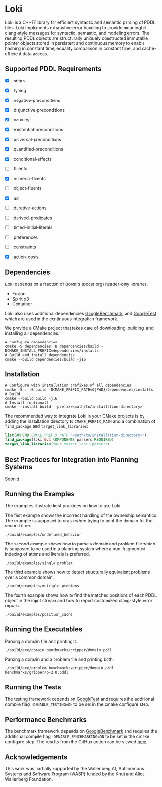 # Loki

Loki is a C++17 library for efficient syntactic and semantic parsing of PDDL files. Loki implements exhaustive error handling to provide meaningful clang-style messages for syntactic, semantic, and modeling errors. The resulting PDDL objects are structurally uniquely constructed immutable pointer objects stored in persistent and continuous memory to enable hashing in constant time, equality comparison in constant time, and cache-efficient data access.

## Supported PDDL Requirements

- [x] :strips
- [x] :typing
- [x] :negative-preconditions
- [x] :disjunctive-preconditions
- [x] :equality
- [x] :existential-preconditions
- [x] :universal-preconditions
- [x] :quantified-preconditions
- [x] :conditional-effects
- [ ] :fluents
- [x] :numeric-fluents
- [ ] :object-fluents
- [x] :adl
- [ ] :durative-actions
- [ ] :derived-predicates
- [ ] :timed-initial-literals
- [ ] :preferences
- [ ] :constraints
- [x] :action-costs


## Dependencies

Loki depends on a fraction of Boost's (boost.org) header-only libraries.

- Fusion
- Spirit x3
- Container

Loki also uses additional dependencies [GoogleBenchmark](https://github.com/google/benchmark), and [GoogleTest](https://github.com/google/googletest) which are used in the continuous integration framework.

We provide a CMake project that takes care of downloading, building, and installing all dependencies.

```console
# Configure dependencies
cmake -S dependencies -B dependencies/build -DCMAKE_INSTALL_PREFIX=dependencies/installs
# Build and install dependencies
cmake --build dependencies/build -j16
```


## Installation

```console
# Configure with installation prefixes of all dependencies
cmake -S . -B build -DCMAKE_PREFIX_PATH=${PWD}/dependencies/installs
# Build
cmake --build build -j16
# Install (optional)
cmake --install build --prefix=<path/to/installation-directory>
```

The recommended way to integrate Loki in your CMake projects is by adding the installation directory to `CMAKE_PREFIX_PATH` and a combination of `find_package` and `target_link_libraries`:

```cmake
list(APPEND CMAKE_PREFIX_PATH "<path/to/installation-directory>")
find_package(loki 0.1 COMPONENTS parsers REQUIRED)
target_link_libraries(your_target loki::parsers)
```


## Best Practices for Integration into Planning Systems

Soon :)


## Running the Examples

The examples illustrate best practices on how to use Loki.

The first example shows the incorrect handling of the ownership semantics. The example is supposed to crash when trying to print the domain for the second time.

```console
./build/examples/undefined_behavior
```

The second example shows how to parse a domain and problem file which is supposed to be used in a planning system where a non-fragmented indexing of atoms and literals is preferred.

```console
./build/examples/single_problem
```

The third example shows how to detect structurally equivalent problems over a common domain.

```console
./build/examples/multiple_problems
```

The fourth example shows how to find the matched positions of each PDDL object in the input stream and how to report customized clang-style error reports.

```console
./build/examples/position_cache
```


## Running the Executables

Parsing a domain file and printing it.

```console
./build/exe/domain benchmarks/gripper/domain.pddl
```

Parsing a domain and a problem file and printing both.

```console
./build/exe/problem benchmarks/gripper/domain.pddl benchmarks/gripper/p-2-0.pddl
```


## Running the Tests

The testing framework depends on [GoogleTest](https://github.com/google/googletest) and requires the additional compile flag `-DENABLE_TESTING=ON` to be set in the cmake configure step.

## Performance Benchmarks

The benchmark framework depends on [GoogleBenchmark](https://github.com/google/benchmark) and requires the additional compile flag `-DENABLE_BENCHMARKING=ON` to be set in the cmake configure step. The results from the GitHub action can be viewed [here](https://drexlerd.github.io/Loki/dev/bench/).


## Acknowledgements

This work was partially supported by the Wallenberg AI, Autonomous Systems and Software Program (WASP) funded by the Knut and Alice Wallenberg Foundation.
